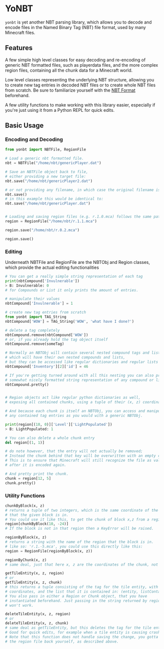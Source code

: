 # YoNBT
`yonbt` is yet another NBT parsing library, which allows you to decode and encode files in the Named Binary Tag (NBT) file format,
used by many Minecraft files.

## Features
A few simple high level classes for easy decoding and re-encoding of generic NBT formatted files, such as playerdata files,
and the more complex region files, containing all the chunk data for a Minecraft world.

Low level classes representing the underlying NBT structure, allowing you to create new tag entries in decoded NBT files
or to create whole NBT files from scratch. Be sure to familiarize yourself with the [NBT Format](http://wiki.vg/NBT) beforehand.

A few utility functions to make working with this library easier, especially if you're just using it from a Python REPL for quick edits.

## Basic Usage
### Encoding and Decoding
```python
from yonbt import NBTFile, RegionFile

# Load a generic nbt formatted file.
nbt = NBTFile("/home/nbt/genericPlayer.dat")

# Save an NBTFile object back to file,
# either providing a new target file:
nbt.save("/home/nbt/genericPlayer2.dat")

# or not providing any filename, in which case the original filename is used:
nbt.save()
# in this example this would be identical to:
nbt.save("/home/nbt/genericPlayer.dat")


# Loading and saving region files (e.g. r.1.0.mca) follows the same pattern.
region = RegionFile("/home/nbt/r.1.1.mca")

region.save("/home/nbt/r.0.2.mca")

region.save()
```

### Editing
Underneath NBTFile and RegionFile are the NBTObj and Region classes,
which provide the actual editing functionalities

```python
# You can get a really simple string representation of each tag
print(nbtCompound['Invulnerable'])
> B: Invulnerable: 0
# for Compounds or List it only prints the amount of entries.

# manipulate their values
nbtCompound['Invulnerable'] = 1

# create new tag entries from scratch
from yonbt import TAG_String
nbtCompound['WOW'] = TAG_String('WOW', 'what have I done?')

# delete a tag completely
nbtCompound.remove(nbtCompound['WOW'])
# or, if you already hold the tag object itself
nbtCompound.remove(someTag)

# Normally an NBTObj will contain several nested compound tags and list tags,
# which will have their own nested compounds and lists,
# but they can be accessed like regular dictionaries and regular lists respectively.
nbtCompound['Inventory'][2]['id'] = 46

# If you're getting turned around with all this nesting you can also print a
# somewhat nicely formatted string representation of any compound or list tag.
nbtCompound.pretty()


# Region objects act like regular python dictionaries as well,
# exposing all contained chunks, using a tuple of their (x, z) coordinates as the keys.

# And because each chunk is itself an NBTObj, you can access and manipulate
# any contained tag entries as you would with a generic NBTObj.

print(region[(10, 0)]['Level']['LightPopulated'])
> B: LightPopulated: 1

# You can also delete a whole chunk entry
del region[(1, 1)]

# do note however, that the entry will not actually be removed;
# Instead the chunk behind that key will be overwritten with an empty chunk.
# This is to ensure that Minecraft will still recognize the file as valid
# after it is encoded again.

# And pretty print the chunk.
chunk = region[12, 5]
chunk.pretty()

```

### Utility Functions
```python
chunkByBlock(x, z)
# returns a tuple of two integers, which is the same coordinate of the chunk
# that the given block is in.
# You could use it like this, to get the chunk of block x,z from a region:
region[chunkByBlock(10, -24)]
# If the block is not in that region then a KeyError will be raised.

regionByBlock(x, z)
# returns a string with the name of the region that the block is in.
# like so: 'r.1.-5.mca', you could use this directly like this:
region = RegionFile(regionByBlock(x, z))

regionByChunk(x, z)
# same deal, just that here x, z are the coordinates of the chunk, not any block.

getTileEntity(x, z, region)
# or
getTileEntity(x, z, chunk)
# this returns a tuple consisting of the tag for the tile entity, with the given
# coordinates, and the list that it is contained in: (entity, listContainingEntity)
# You also pass in either a Region or Chunk object, that you have
# instantiated beforehand. Just passing in the string returned by regionByBlock
# won't work.

deleteTileEntity(x, z, region)
# or
deleteTileEntity(x, z, chunk)
# same deal as getTileEntity, but this deletes the tag for the tile entity.
# Good for quick edits, for example when a tile entity is causing crashes.
# Note that this function does not handle saving the change, you gotta save
# the region file back yourself, as described above.
```
